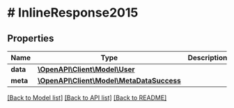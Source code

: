 # # InlineResponse2015

## Properties

Name | Type | Description | Notes
------------ | ------------- | ------------- | -------------
**data** | [**\OpenAPI\Client\Model\User**](User.md) |  | [optional] 
**meta** | [**\OpenAPI\Client\Model\MetaDataSuccess**](MetaDataSuccess.md) |  | [optional] 

[[Back to Model list]](../../README.md#documentation-for-models) [[Back to API list]](../../README.md#documentation-for-api-endpoints) [[Back to README]](../../README.md)


